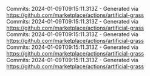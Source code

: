 Commits: 2024-01-09T09:15:11.313Z - Generated via https://github.com/marketplace/actions/artificial-grass
<br>
Commits: 2024-01-09T09:15:11.313Z - Generated via https://github.com/marketplace/actions/artificial-grass
<br>
Commits: 2024-01-09T09:15:11.313Z - Generated via https://github.com/marketplace/actions/artificial-grass
<br>
Commits: 2024-01-09T09:15:11.313Z - Generated via https://github.com/marketplace/actions/artificial-grass
<br>
Commits: 2024-01-09T09:15:11.313Z - Generated via https://github.com/marketplace/actions/artificial-grass
<br>
